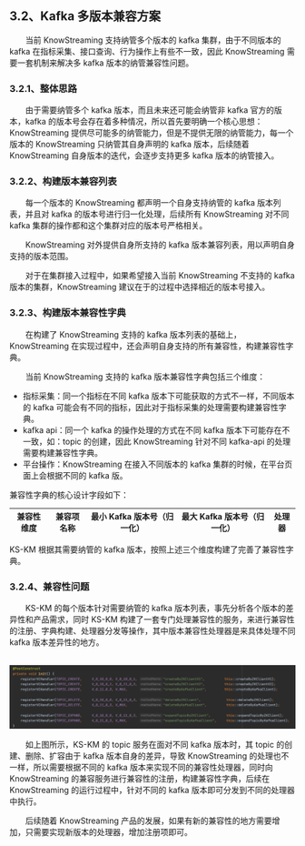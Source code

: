 ## 3.2、Kafka 多版本兼容方案

&emsp;&emsp;当前 KnowStreaming 支持纳管多个版本的 kafka 集群，由于不同版本的 kafka 在指标采集、接口查询、行为操作上有些不一致，因此 KnowStreaming 需要一套机制来解决多 kafka 版本的纳管兼容性问题。

### 3.2.1、整体思路

&emsp;&emsp;由于需要纳管多个 kafka 版本，而且未来还可能会纳管非 kafka 官方的版本，kafka 的版本号会存在着多种情况，所以首先要明确一个核心思想：KnowStreaming 提供尽可能多的纳管能力，但是不提供无限的纳管能力，每一个版本的 KnowStreaming 只纳管其自身声明的 kafka 版本，后续随着 KnowStreaming 自身版本的迭代，会逐步支持更多 kafka 版本的纳管接入。

### 3.2.2、构建版本兼容列表

&emsp;&emsp;每一个版本的 KnowStreaming 都声明一个自身支持纳管的 kafka 版本列表，并且对 kafka 的版本号进行归一化处理，后续所有 KnowStreaming 对不同 kafka 集群的操作都和这个集群对应的版本号严格相关。

&emsp;&emsp;KnowStreaming 对外提供自身所支持的 kafka 版本兼容列表，用以声明自身支持的版本范围。

&emsp;&emsp;对于在集群接入过程中，如果希望接入当前 KnowStreaming 不支持的 kafka 版本的集群，KnowStreaming 建议在于的过程中选择相近的版本号接入。

### 3.2.3、构建版本兼容性字典

&emsp;&emsp;在构建了 KnowStreaming 支持的 kafka 版本列表的基础上，KnowStreaming 在实现过程中，还会声明自身支持的所有兼容性，构建兼容性字典。

&emsp;&emsp;当前 KnowStreaming 支持的 kafka 版本兼容性字典包括三个维度：

- 指标采集：同一个指标在不同 kafka 版本下可能获取的方式不一样，不同版本的 kafka 可能会有不同的指标，因此对于指标采集的处理需要构建兼容性字典。
- kafka api：同一个 kafka 的操作处理的方式在不同 kafka 版本下可能存在不一致，如：topic 的创建，因此 KnowStreaming 针对不同 kafka-api 的处理需要构建兼容性字典。
- 平台操作：KnowStreaming 在接入不同版本的 kafka 集群的时候，在平台页面上会根据不同的 kafka 版。

兼容性字典的核心设计字段如下：

| 兼容性维度 | 兼容项名称 | 最小 Kafka 版本号（归一化） | 最大 Kafka 版本号（归一化） | 处理器 |
| ---------- | ---------- | --------------------------- | --------------------------- | ------ |

KS-KM 根据其需要纳管的 kafka 版本，按照上述三个维度构建了完善了兼容性字典。

### 3.2.4、兼容性问题

&emsp;&emsp;KS-KM 的每个版本针对需要纳管的 kafka 版本列表，事先分析各个版本的差异性和产品需求，同时 KS-KM 构建了一套专门处理兼容性的服务，来进行兼容性的注册、字典构建、处理器分发等操作，其中版本兼容性处理器是来具体处理不同 kafka 版本差异性的地方。

​ ![registerHandler](./assets/multi_version_compatible/registerHandler.png)

&emsp;&emsp;如上图所示，KS-KM 的 topic 服务在面对不同 kafka 版本时，其 topic 的创建、删除、扩容由于 kafka 版本自身的差异，导致 KnowStreaming 的处理也不一样，所以需要根据不同的 kafka 版本来实现不同的兼容性处理器，同时向 KnowStreaming 的兼容服务进行兼容性的注册，构建兼容性字典，后续在 KnowStreaming 的运行过程中，针对不同的 kafka 版本即可分发到不同的处理器中执行。

&emsp;&emsp;后续随着 KnowStreaming 产品的发展，如果有新的兼容性的地方需要增加，只需要实现新版本的处理器，增加注册项即可。
